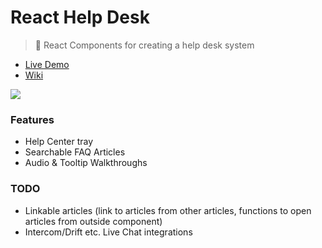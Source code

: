 # React Help Desk

> 💁 React Components for creating a help desk system

- [Live Demo](https://onlicar.github.io/react-help-desk)
- [Wiki](https://github.com/onlicar/react-help-desk/wiki)

![](https://i.imgur.com/vG8Z1j5.jpg)

### Features

- Help Center tray
- Searchable FAQ Articles
- Audio & Tooltip Walkthroughs

### TODO

- Linkable articles (link to articles from other articles, functions to open articles from outside component)
- Intercom/Drift etc. Live Chat integrations
